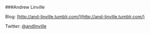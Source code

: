 ###Andrew Linville

Blog: [http://and-linville.tumblr.com/](http://and-linville.tumblr.com/)

Twitter: [@andlinville](https://twitter.com/andlinville)
